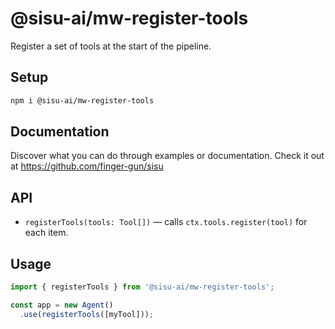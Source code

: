 # @sisu-ai/mw-register-tools

Register a set of tools at the start of the pipeline.

## Setup
```bash
npm i @sisu-ai/mw-register-tools
```

## Documentation
Discover what you can do through examples or documentation. Check it out at https://github.com/finger-gun/sisu

## API
- `registerTools(tools: Tool[])` — calls `ctx.tools.register(tool)` for each item.

## Usage
```ts
import { registerTools } from '@sisu-ai/mw-register-tools';

const app = new Agent()
  .use(registerTools([myTool]));
```
